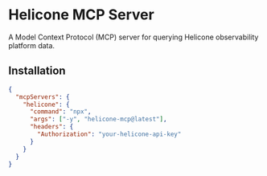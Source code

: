 # Helicone MCP Server

A Model Context Protocol (MCP) server for querying Helicone observability platform data.

## Installation

```json
{
  "mcpServers": {
    "helicone": {
      "command": "npx",
      "args": ["-y", "helicone-mcp@latest"],
      "headers": {
        "Authorization": "your-helicone-api-key"
      }
    }
  }
}
```